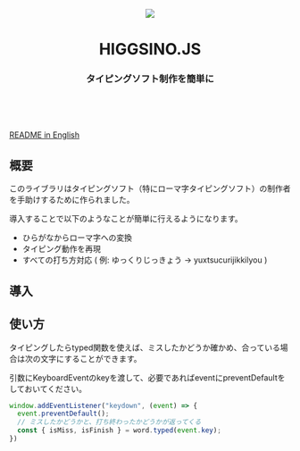 <p align="center"><img src="https://user-images.githubusercontent.com/121548464/237042388-7ac2fc30-926f-439d-9be3-8025dafd3808.svg" /></p>

<h1 align="center" >
HIGGSINO.JS
</h1>

<h3 align="center" >
タイピングソフト制作を簡単に
</h3>

<br /><br /><br />

[README in English](https://github.com/Boson328/higgsino/blob/main/README-us.md)

## 概要

このライブラリはタイピングソフト（特にローマ字タイピングソフト）の制作者を手助けするために作られました。

導入することで以下のようなことが簡単に行えるようになります。

- ひらがなからローマ字への変換
- タイピング動作を再現
- すべての打ち方対応 ( 例: ゆっくりじっきょう → yuxtsucurijikkilyou )

## 導入

## 使い方

タイピングしたらtyped関数を使えば、ミスしたかどうか確かめ、合っている場合は次の文字にすることができます。

引数にKeyboardEventのkeyを渡して、必要であればeventにpreventDefaultをしておいてください。

```javascript
window.addEventListener("keydown", (event) => {
  event.preventDefault();
  // ミスしたかどうかと、打ち終わったかどうかが返ってくる
  const { isMiss, isFinish } = word.typed(event.key); 
})
```

## 
